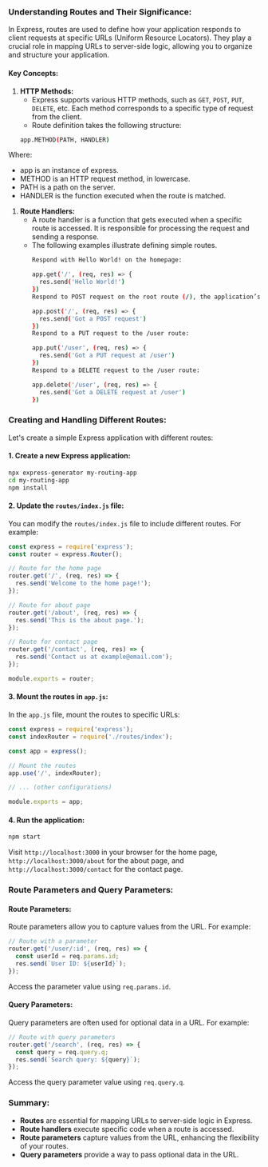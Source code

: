 ### Understanding Routes and Their Significance:

In Express, routes are used to define how your application responds to client requests at specific URLs (Uniform Resource Locators). They play a crucial role in mapping URLs to server-side logic, allowing you to organize and structure your application.

#### Key Concepts:
1. **HTTP Methods:**
   - Express supports various HTTP methods, such as `GET`, `POST`, `PUT`, `DELETE`, etc. Each method corresponds to a specific type of request from the client.
   - Route definition takes the following structure:
    ```bash
    app.METHOD(PATH, HANDLER)
    ```

  Where:
  
  - app is an instance of express.
  - METHOD is an HTTP request method, in lowercase.
  - PATH is a path on the server.
  - HANDLER is the function executed when the route is matched.
    
1. **Route Handlers:**
   - A route handler is a function that gets executed when a specific route is accessed. It is responsible for processing the request and sending a response.
   - The following examples illustrate defining simple routes.
      ```bash
      Respond with Hello World! on the homepage:
      
      app.get('/', (req, res) => {
        res.send('Hello World!')
      })
      Respond to POST request on the root route (/), the application’s home page:
      
      app.post('/', (req, res) => {
        res.send('Got a POST request')
      })
      Respond to a PUT request to the /user route:
      
      app.put('/user', (req, res) => {
        res.send('Got a PUT request at /user')
      })
      Respond to a DELETE request to the /user route:
      
      app.delete('/user', (req, res) => {
        res.send('Got a DELETE request at /user')
      })
      ```
### Creating and Handling Different Routes:

Let's create a simple Express application with different routes:

#### 1. Create a new Express application:

```bash
npx express-generator my-routing-app
cd my-routing-app
npm install
```

#### 2. Update the `routes/index.js` file:

You can modify the `routes/index.js` file to include different routes. For example:

```javascript
const express = require('express');
const router = express.Router();

// Route for the home page
router.get('/', (req, res) => {
  res.send('Welcome to the home page!');
});

// Route for about page
router.get('/about', (req, res) => {
  res.send('This is the about page.');
});

// Route for contact page
router.get('/contact', (req, res) => {
  res.send('Contact us at example@email.com');
});

module.exports = router;
```

#### 3. Mount the routes in `app.js`:

In the `app.js` file, mount the routes to specific URLs:

```javascript
const express = require('express');
const indexRouter = require('./routes/index');

const app = express();

// Mount the routes
app.use('/', indexRouter);

// ... (other configurations)

module.exports = app;
```

#### 4. Run the application:

```bash
npm start
```

Visit `http://localhost:3000` in your browser for the home page, `http://localhost:3000/about` for the about page, and `http://localhost:3000/contact` for the contact page.

### Route Parameters and Query Parameters:

#### Route Parameters:

Route parameters allow you to capture values from the URL. For example:

```javascript
// Route with a parameter
router.get('/user/:id', (req, res) => {
  const userId = req.params.id;
  res.send(`User ID: ${userId}`);
});
```

Access the parameter value using `req.params.id`.

#### Query Parameters:

Query parameters are often used for optional data in a URL. For example:

```javascript
// Route with query parameters
router.get('/search', (req, res) => {
  const query = req.query.q;
  res.send(`Search query: ${query}`);
});
```

Access the query parameter value using `req.query.q`.

### Summary:

- **Routes** are essential for mapping URLs to server-side logic in Express.
- **Route handlers** execute specific code when a route is accessed.
- **Route parameters** capture values from the URL, enhancing the flexibility of your routes.
- **Query parameters** provide a way to pass optional data in the URL.
